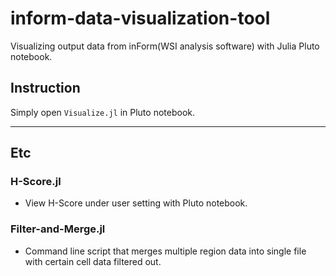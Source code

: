 # inform-data-visualization-tool
Visualizing output data from inForm(WSI analysis software) with Julia Pluto notebook.

## Instruction
Simply open ```Visualize.jl``` in Pluto notebook.

---

## Etc
### H-Score.jl
- View H-Score under user setting with Pluto notebook.

### Filter-and-Merge.jl
- Command line script that merges multiple region data into single file with certain cell data filtered out.
